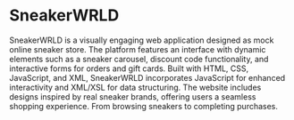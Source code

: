# SneakerWRLD
SneakerWRLD is a visually engaging web application designed as mock online sneaker store. The platform features an interface with dynamic elements such as a sneaker carousel, discount code functionality, and interactive forms for orders and gift cards. Built with HTML, CSS, JavaScript, and XML, SneakerWRLD incorporates JavaScript for enhanced interactivity and XML/XSL for data structuring. The website includes designs inspired by real sneaker brands, offering users a seamless shopping experience. From browsing sneakers to completing purchases.
